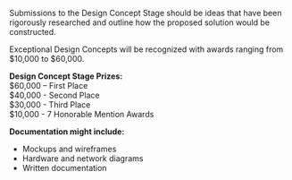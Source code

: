 Submissions to the Design Concept Stage should be ideas that have been rigorously researched and outline how the proposed solution would be constructed.

Exceptional Design Concepts will be recognized with awards ranging from $10,000 to $60,000.

**Design Concept Stage Prizes:**  
$60,000 – First Place  
$40,000 - Second Place  
$30,000 - Third Place  
$10,000 - 7 Honorable Mention Awards  

**Documentation might include:**  
+ Mockups and wireframes
+ Hardware and network diagrams
+ Written documentation

